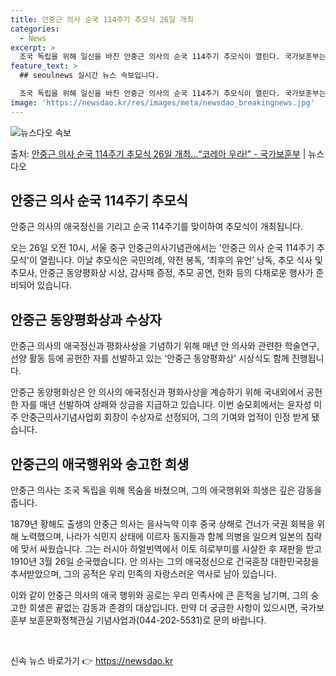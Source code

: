 ```yaml
---
title: 안중근 의사 순국 114주기 추모식 26일 개최
categories:
  - News
excerpt: >
  조국 독립을 위해 일신을 바친 안중근 의사의 순국 114주기 추모식이 열린다. 국가보훈부는 오는 26일 오전…
feature_text: >
  ## seoulnews 실시간 뉴스 속보입니다.

  조국 독립을 위해 일신을 바친 안중근 의사의 순국 114주기 추모식이 열린다. 국가보훈부는 오는 26일 오전…
image: 'https://newsdao.kr/res/images/meta/newsdao_breakingnews.jpg'
---
```


![뉴스다오 속보](https://newsdao.kr/res/images/meta/newsdao_breakingnews.jpg)

<p>출처: <a href="https://newsdao.kr/3419" rel="dofollow">안중근 의사 순국 114주기 추모식 26일 개최…“코레아 우라!” - 국가보훈부</a> | 뉴스다오</p>

<h2 data-ke-size="size26">안중근 의사 순국 114주기 추모식</h2>
안중근 의사의 애국정신을 기리고 순국 114주기를 맞이하여 추모식이 개최됩니다.

<p data-ke-size="size16">오는 26일 오전 10시, 서울 중구 안중근의사기념관에서는 '안중근 의사 순국 114주기 추모식'이 열립니다. 이날 추모식은 국민의례, 약전 봉독, ‘최후의 유언’ 낭독, 추모 식사 및 추모사, 안중근 동양평화상 시상, 감사패 증정, 추모 공연, 헌화 등의 다채로운 행사가 준비되어 있습니다.</p>

<h2 data-ke-size="size26">안중근 동양평화상과 수상자</h2>
안중근 의사의 애국정신과 평화사상을 기념하기 위해 매년 안 의사와 관련한 학술연구, 선양 활동 등에 공헌한 자를 선발하고 있는 ‘안중근 동양평화상’ 시상식도 함께 진행됩니다.

<p data-ke-size="size16">안중근 동양평화상은 안 의사의 애국정신과 평화사상을 계승하기 위해 국내외에서 공헌한 자를 매년 선발하여 상패와 상금을 지급하고 있습니다. 이번 숭모회에서는 윤자성 미주 안중근의사기념사업회 회장이 수상자로 선정되어, 그의 기여와 업적이 인정 받게 됐습니다.</p>

<h2 data-ke-size="size26">안중근의 애국행위와 숭고한 희생</h2>
안중근 의사는 조국 독립을 위해 목숨을 바쳤으며, 그의 애국행위와 희생은 깊은 감동을 줍니다.

<p data-ke-size="size16">1879년 황해도 출생의 안중근 의사는 을사늑약 이후 중국 상해로 건너가 국권 회복을 위해 노력했으며, 나라가 식민지 상태에 이르자 동지들과 함께 의병을 일으켜 일본의 침략에 맞서 싸웠습니다. 그는 러시아 하얼빈역에서 이토 히로부미를 사살한 후 재판을 받고 1910년 3월 26일 순국했습니다. 안 의사는 그의 애국정신으로 건국훈장 대한민국장을 추서받았으며, 그의 공적은 우리 민족의 자랑스러운 역사로 남아 있습니다.</p>

이와 같이 안중근 의사의 애국 행위와 공로는 우리 민족사에 큰 흔적을 남기며, 그의 숭고한 희생은 끝없는 감동과 존경의 대상입니다. 만약 더 궁금한 사항이 있으시면, 국가보훈부 보훈문화정책관실 기념사업과(044-202-5531)로 문의 바랍니다.

<p data-ke-size="size16">&nbsp;</p> 

신속 뉴스 바로가기 👉 <a href="https://newsdao.kr" rel="dofollow">https://newsdao.kr</a>


